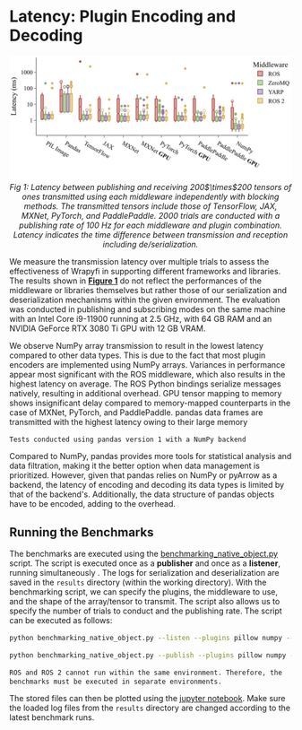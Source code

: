 # Latency: Plugin Encoding and Decoding

<p align="center">
  <a id="figure-1"></a>
  <img width="640" src="https://raw.githubusercontent.com/fabawi/wrapyfi/main/assets/evaluation/native_object_benchmarks_latest.png">
  <br>
  <em>Fig 1: Latency between publishing and receiving 200$\times$200 tensors of ones transmitted using each middleware independently with blocking methods. The transmitted tensors include those of TensorFlow, JAX, MXNet, PyTorch, and PaddlePaddle. 2000 trials are conducted with a publishing rate of 100 Hz for each middleware and plugin combination. Latency indicates the time difference between transmission and reception including de/serialization.</em>
</p>

We measure the transmission latency over multiple trials to assess the effectiveness of Wrapyfi in supporting different 
frameworks and libraries. The results shown in [**Figure 1**](#figure-1) do not reflect the performances of the 
middleware or libraries themselves but rather those of our serialization and deserialization mechanisms within the given 
environment. The evaluation was conducted in publishing and subscribing modes on the same machine with an 
Intel Core i9-11900 running at 2.5 GHz, with 64 GB RAM and an NVIDIA GeForce RTX 3080 Ti GPU with 12 GB VRAM. 

We observe NumPy array transmission to result in the lowest latency compared to other data types. This is due to the
fact that most plugin encoders are implemented using NumPy arrays.
Variances in performance appear most significant with the ROS middleware, which also results in the highest 
latency on average. The ROS Python bindings serialize messages natively, resulting in additional overhead. 
GPU tensor mapping to memory shows insignificant delay compared to memory-mapped counterparts in the case of MXNet, 
PyTorch, and PaddlePaddle. pandas data frames are transmitted with the highest latency owing to their large memory

```{warning}
Tests conducted using pandas version 1 with a NumPy backend 
```

Compared to NumPy, pandas provides more tools for statistical analysis and data filtration, making it the better option when data management is prioritized. However, given that pandas relies on NumPy or pyArrow as a backend, the latency of encoding and decoding its data types is limited by that of the backend's. Additionally, the data structure of pandas objects have to be encoded, adding to the overhead. 

## Running the Benchmarks

The benchmarks are executed using the 
[benchmarking_native_object.py](https://github.com/fabawi/wrapyfi/blob/main/wrapyfi/tests/tools/benchmarking_native_object.py) script. 
The script is executed once as a **publisher** and once as a **listener**, running simultaneously . 
The logs for serialization and deserialization are
saved in the `results` directory (within the working directory). With the benchmarking script, 
we can specify the plugins, the middleware to use, and the
shape of the array/tensor to transmit. The script also allows us to specify the number of trials to conduct and the
publishing rate. The script can be executed as follows:

```bash
python benchmarking_native_object.py --listen --plugins pillow numpy --mwares ros yarp --width 200 --height 200 --trials 2000
```

```bash
python benchmarking_native_object.py --publish --plugins pillow numpy --mwares ros yarp --width 200 --height 200 --trials 2000
```

```{warning}
ROS and ROS 2 cannot run within the same environment. Therefore, the benchmarks must be executed in separate environments.
```

The stored files can then be plotted using the [jupyter notebook](https://github.com/fabawi/wrapyfi/blob/main/wrapyfi/tests/tools/benchmarking_plotter.ipynb). 
Make sure the loaded log files from the `results` directory are changed according to the latest benchmark runs. 

